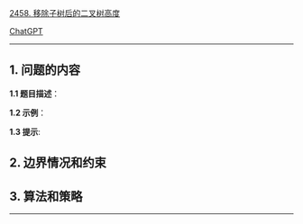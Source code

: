 [2458. 移除子树后的二叉树高度](https://leetcode.cn/problems/height-of-binary-tree-after-subtree-removal-queries)

[ChatGPT](chat.openai.com)

---

## 1. 问题的内容
**1.1 题目描述**：

**1.2 示例**：

**1.3 提示**:

## 2. 边界情况和约束


## 3. 算法和策略

---

